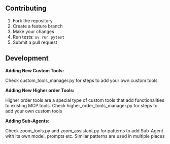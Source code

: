 ## Contributing

1. Fork the repository
2. Create a feature branch
3. Make your changes
4. Run tests: `uv run pytest`
5. Submit a pull request

## Development

**Adding New Custom Tools:**

Check custom_tools_manager.py for steps to add your own custom tools

**Adding New Higher order Tools:**

Higher order tools are a special type of custom tools that add functionalities to existing MCP tools.
Check higher_order_tools_manager.py for steps to add your own custom tools

**Adding Sub-Agents:**

Check zoom_tools.py and zoom_assistant.py for patterns to add Sub-Agent with its own model, prompts etc.
Similar patterns are used in multiple places

